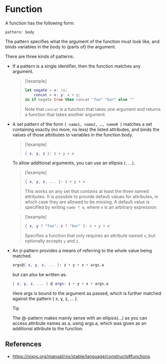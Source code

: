 # Function

A function has the following form:

```
pattern: body
```

The pattern specifies what the argument of the function must look like, and binds variables in the body to (parts of) the argument.

There are three kinds of patterns:

- If a pattern is a single identifier, then the function matches any argument.

  > [!example]
  > 
  > ```nix
  > let negate = x: !x;
  >     concat = x: y: x + y;
  > in if negate true then concat "foo" "bar" else ""
  > ```
  > 
  > Note that `concat` is a function that takes one argument and returns a function that takes another argument.

- A set pattern of the form `{ name1, name2, …, nameN }` matches a set containing exactly (no more, no less) the listed attributes, and binds the values of those attributes to variables in the function body.
  
  > [!example]
  > 
  > ```nix
  > { x, y, z }: z + y + x
  > ```

  To allow additional arguments, you can use an ellipsis (`...`).

  > [!example]
  > 
  > ```nix
  > { x, y, z, ... }: z + y + x
  > ```
  > 
  > This works on any set that contains at least the three named attributes. It is possible to provide default values for attributes, in which case they are allowed to be missing. A default value is specified by writing `name ? e`, where `e` is an arbitrary expression.

  > [!example]
  > 
  > ```nix
  > { x, y ? "foo", z ? "bar" }: z + y + x
  > ```
  > 
  > Specifies a function that only requires an attribute named `x`, but optionally accepts `y` and `z`.

- An `@`-pattern provides a means of referring to the whole value being matched.

  ```nix
  args@{ x, y, z, ... }: z + y + x + args.a
  ```
  
  but can also be written as:

  ```nix
  { x, y, z, ... } @ args: z + y + x + args.a
  ```

  Here args is bound to the argument as passed, which is further matched against the pattern { x, y, z, ... }.

  > [!tip]
  > 
  > The @-pattern makes mainly sense with an ellipsis(...) as you can access attribute names as a, using args.a, which was given as an additional attribute to the function.

## References

- https://nixos.org/manual/nix/stable/language/constructs#functions